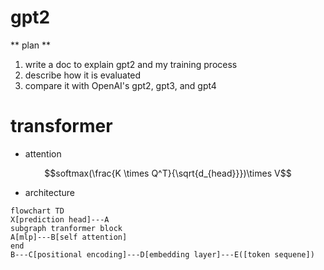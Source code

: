 # gpt2
** plan **
1. write a doc to explain gpt2 and my training process
2. describe how it is evaluated
3. compare it with OpenAI's gpt2, gpt3, and gpt4

# transformer

- attention

$$softmax(\frac{K \times Q^T}{\sqrt{d_{head}}})\times V$$

- architecture
```mermaid
flowchart TD
X[prediction head]---A
subgraph tranformer block 
A[mlp]---B[self attention]
end
B---C[positional encoding]---D[embedding layer]---E([token sequene])
```
